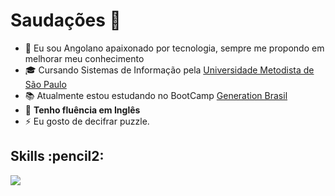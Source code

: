 # Saudações 👋



- :pushpin: Eu sou Angolano apaixonado por tecnologia, sempre me propondo em melhorar meu conhecimento  
- :mortar_board: Cursando Sistemas de Informação pela
 <a href="https://metodista.br/"> Universidade Metodista de São Paulo</a>
- :books: Atualmente estou estudando no BootCamp
<a href="https://brazil.generation.org/"> Generation Brasil</a>
- :dart: **Tenho fluência em Inglês**
- ⚡ Eu gosto de decifrar puzzle.

<h2>Skills :pencil2: </h2>
<img src= "https://img.shields.io/badge/Java-ED8B00?style=for-the-badge&logo=java&logoColor=white"></img>
